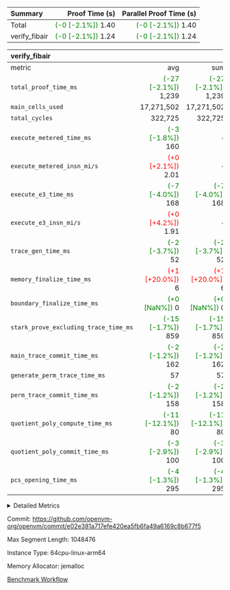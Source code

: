 | Summary | Proof Time (s) | Parallel Proof Time (s) |
|:---|---:|---:|
| Total | <span style='color: green'>(-0 [-2.1%])</span> 1.40 | <span style='color: green'>(-0 [-2.1%])</span> 1.40 |
| verify_fibair | <span style='color: green'>(-0 [-2.1%])</span> 1.24 | <span style='color: green'>(-0 [-2.1%])</span> 1.24 |


| verify_fibair |||||
|:---|---:|---:|---:|---:|
|metric|avg|sum|max|min|
| `total_proof_time_ms ` | <span style='color: green'>(-27 [-2.1%])</span> 1,239 | <span style='color: green'>(-27 [-2.1%])</span> 1,239 | <span style='color: green'>(-27 [-2.1%])</span> 1,239 | <span style='color: green'>(-27 [-2.1%])</span> 1,239 |
| `main_cells_used     ` |  17,271,502 |  17,271,502 |  17,271,502 |  17,271,502 |
| `total_cycles        ` |  322,725 |  322,725 |  322,725 |  322,725 |
| `execute_metered_time_ms` | <span style='color: green'>(-3 [-1.8%])</span> 160 | -          | -          | -          |
| `execute_metered_insn_mi/s` | <span style='color: red'>(+0 [+2.1%])</span> 2.01 | -          | <span style='color: red'>(+0 [+2.1%])</span> 2.01 | <span style='color: red'>(+0 [+2.1%])</span> 2.01 |
| `execute_e3_time_ms  ` | <span style='color: green'>(-7 [-4.0%])</span> 168 | <span style='color: green'>(-7 [-4.0%])</span> 168 | <span style='color: green'>(-7 [-4.0%])</span> 168 | <span style='color: green'>(-7 [-4.0%])</span> 168 |
| `execute_e3_insn_mi/s` | <span style='color: red'>(+0 [+4.2%])</span> 1.91 | -          | <span style='color: red'>(+0 [+4.2%])</span> 1.91 | <span style='color: red'>(+0 [+4.2%])</span> 1.91 |
| `trace_gen_time_ms   ` | <span style='color: green'>(-2 [-3.7%])</span> 52 | <span style='color: green'>(-2 [-3.7%])</span> 52 | <span style='color: green'>(-2 [-3.7%])</span> 52 | <span style='color: green'>(-2 [-3.7%])</span> 52 |
| `memory_finalize_time_ms` | <span style='color: red'>(+1 [+20.0%])</span> 6 | <span style='color: red'>(+1 [+20.0%])</span> 6 | <span style='color: red'>(+1 [+20.0%])</span> 6 | <span style='color: red'>(+1 [+20.0%])</span> 6 |
| `boundary_finalize_time_ms` | <span style='color: green'>(+0 [NaN%])</span> 0 | <span style='color: green'>(+0 [NaN%])</span> 0 | <span style='color: green'>(+0 [NaN%])</span> 0 | <span style='color: green'>(+0 [NaN%])</span> 0 |
| `stark_prove_excluding_trace_time_ms` | <span style='color: green'>(-15 [-1.7%])</span> 859 | <span style='color: green'>(-15 [-1.7%])</span> 859 | <span style='color: green'>(-15 [-1.7%])</span> 859 | <span style='color: green'>(-15 [-1.7%])</span> 859 |
| `main_trace_commit_time_ms` | <span style='color: green'>(-2 [-1.2%])</span> 162 | <span style='color: green'>(-2 [-1.2%])</span> 162 | <span style='color: green'>(-2 [-1.2%])</span> 162 | <span style='color: green'>(-2 [-1.2%])</span> 162 |
| `generate_perm_trace_time_ms` |  57 |  57 |  57 |  57 |
| `perm_trace_commit_time_ms` | <span style='color: green'>(-2 [-1.2%])</span> 158 | <span style='color: green'>(-2 [-1.2%])</span> 158 | <span style='color: green'>(-2 [-1.2%])</span> 158 | <span style='color: green'>(-2 [-1.2%])</span> 158 |
| `quotient_poly_compute_time_ms` | <span style='color: green'>(-11 [-12.1%])</span> 80 | <span style='color: green'>(-11 [-12.1%])</span> 80 | <span style='color: green'>(-11 [-12.1%])</span> 80 | <span style='color: green'>(-11 [-12.1%])</span> 80 |
| `quotient_poly_commit_time_ms` | <span style='color: green'>(-3 [-2.9%])</span> 100 | <span style='color: green'>(-3 [-2.9%])</span> 100 | <span style='color: green'>(-3 [-2.9%])</span> 100 | <span style='color: green'>(-3 [-2.9%])</span> 100 |
| `pcs_opening_time_ms ` | <span style='color: green'>(-4 [-1.3%])</span> 295 | <span style='color: green'>(-4 [-1.3%])</span> 295 | <span style='color: green'>(-4 [-1.3%])</span> 295 | <span style='color: green'>(-4 [-1.3%])</span> 295 |



<details>
<summary>Detailed Metrics</summary>

|  | verify_program_compile_ms | total_cells | stark_prove_excluding_trace_time_ms | quotient_poly_compute_time_ms | quotient_poly_commit_time_ms | perm_trace_commit_time_ms | pcs_opening_time_ms | main_trace_commit_time_ms | app proof_time_ms |
| --- | --- | --- | --- | --- | --- | --- | --- | --- |
|  | 7 | 65,536 | 37 | 1 | 6 | 0 | 21 | 7 | 1,250 | 

| air_name | rows | quotient_deg | main_cols | interactions | constraints | cells |
| --- | --- | --- | --- | --- | --- | --- |
| AccessAdapterAir<2> |  | 2 |  | 5 | 12 |  | 
| AccessAdapterAir<4> |  | 2 |  | 5 | 12 |  | 
| AccessAdapterAir<8> |  | 2 |  | 5 | 12 |  | 
| FibonacciAir | 32,768 | 1 | 2 |  | 5 | 65,536 | 
| FriReducedOpeningAir |  | 2 |  | 39 | 71 |  | 
| JalRangeCheckAir |  | 2 |  | 9 | 14 |  | 
| NativePoseidon2Air<BabyBearParameters>, 1> |  | 2 |  | 136 | 572 |  | 
| PhantomAir |  | 2 |  | 3 | 5 |  | 
| ProgramAir |  | 1 |  | 1 | 4 |  | 
| VariableRangeCheckerAir |  | 1 |  | 1 | 4 |  | 
| VmAirWrapper<AluNativeAdapterAir, FieldArithmeticCoreAir> |  | 2 |  | 15 | 27 |  | 
| VmAirWrapper<BranchNativeAdapterAir, BranchEqualCoreAir<1> |  | 2 |  | 11 | 25 |  | 
| VmAirWrapper<NativeAdapterAir<2, 0>, PublicValuesCoreAir> |  | 2 |  | 11 | 29 |  | 
| VmAirWrapper<NativeLoadStoreAdapterAir<1>, NativeLoadStoreCoreAir<1> |  | 2 |  | 15 | 20 |  | 
| VmAirWrapper<NativeLoadStoreAdapterAir<4>, NativeLoadStoreCoreAir<4> |  | 2 |  | 15 | 20 |  | 
| VmAirWrapper<NativeVectorizedAdapterAir<4>, FieldExtensionCoreAir> |  | 2 |  | 15 | 27 |  | 
| VmConnectorAir |  | 2 |  | 5 | 11 |  | 
| VolatileBoundaryAir |  | 2 |  | 7 | 19 |  | 

| group | trace_gen_time_ms | total_proof_time_ms | total_cycles | total_cells | stark_prove_excluding_trace_time_ms | quotient_poly_compute_time_ms | quotient_poly_commit_time_ms | perm_trace_commit_time_ms | pcs_opening_time_ms | memory_finalize_time_ms | main_trace_commit_time_ms | main_cells_used | insns | generate_perm_trace_time_ms | fri.log_blowup | execute_metered_time_ms | execute_metered_insn_mi/s | execute_e3_time_ms | execute_e3_insn_mi/s | boundary_finalize_time_ms |
| --- | --- | --- | --- | --- | --- | --- | --- | --- | --- | --- | --- | --- | --- | --- | --- | --- | --- | --- | --- | --- |
| verify_fibair | 52 | 1,239 | 322,725 | 62,474,410 | 859 | 80 | 100 | 158 | 295 | 6 | 162 | 17,271,502 | 322,726 | 57 | 1 | 160 | 2.01 | 168 | 1.91 | 0 | 

| group | air_name | rows | prep_cols | perm_cols | main_cols | cells |
| --- | --- | --- | --- | --- | --- | --- |
| verify_fibair | AccessAdapterAir<2> | 131,072 |  | 16 | 11 | 3,538,944 | 
| verify_fibair | AccessAdapterAir<4> | 65,536 |  | 16 | 13 | 1,900,544 | 
| verify_fibair | AccessAdapterAir<8> | 128 |  | 16 | 17 | 4,224 | 
| verify_fibair | FriReducedOpeningAir | 2,048 |  | 84 | 27 | 227,328 | 
| verify_fibair | JalRangeCheckAir | 32,768 |  | 28 | 12 | 1,310,720 | 
| verify_fibair | NativePoseidon2Air<BabyBearParameters>, 1> | 32,768 |  | 312 | 398 | 23,265,280 | 
| verify_fibair | PhantomAir | 16,384 |  | 12 | 6 | 294,912 | 
| verify_fibair | ProgramAir | 8,192 |  | 8 | 10 | 147,456 | 
| verify_fibair | VariableRangeCheckerAir | 262,144 | 2 | 8 | 1 | 2,359,296 | 
| verify_fibair | VmAirWrapper<AluNativeAdapterAir, FieldArithmeticCoreAir> | 262,144 |  | 36 | 29 | 17,039,360 | 
| verify_fibair | VmAirWrapper<BranchNativeAdapterAir, BranchEqualCoreAir<1> | 32,768 |  | 28 | 23 | 1,671,168 | 
| verify_fibair | VmAirWrapper<NativeLoadStoreAdapterAir<1>, NativeLoadStoreCoreAir<1> | 65,536 |  | 40 | 21 | 3,997,696 | 
| verify_fibair | VmAirWrapper<NativeLoadStoreAdapterAir<4>, NativeLoadStoreCoreAir<4> | 32,768 |  | 40 | 27 | 2,195,456 | 
| verify_fibair | VmAirWrapper<NativeVectorizedAdapterAir<4>, FieldExtensionCoreAir> | 32,768 |  | 36 | 38 | 2,424,832 | 
| verify_fibair | VmConnectorAir | 2 | 1 | 16 | 5 | 42 | 
| verify_fibair | VolatileBoundaryAir | 65,536 |  | 20 | 12 | 2,097,152 | 

| group | trace_height_constraint | weighted_sum | threshold |
| --- | --- | --- | --- |
| verify_fibair | 0 | 1,085,444 | 2,013,265,921 | 
| verify_fibair | 1 | 5,411,200 | 2,013,265,921 | 
| verify_fibair | 2 | 542,722 | 2,013,265,921 | 
| verify_fibair | 3 | 5,476,612 | 2,013,265,921 | 
| verify_fibair | 4 | 65,536 | 2,013,265,921 | 
| verify_fibair | 5 | 12,851,850 | 2,013,265,921 | 

| trace_height_constraint | threshold |
| --- | --- |
| 0 | 2,013,265,921 | 

</details>


Commit: https://github.com/openvm-org/openvm/commit/e02e381a717efe420ea5fb6fa49a6169c8b677f5

Max Segment Length: 1048476

Instance Type: 64cpu-linux-arm64

Memory Allocator: jemalloc

[Benchmark Workflow](https://github.com/openvm-org/openvm/actions/runs/16032250707)

